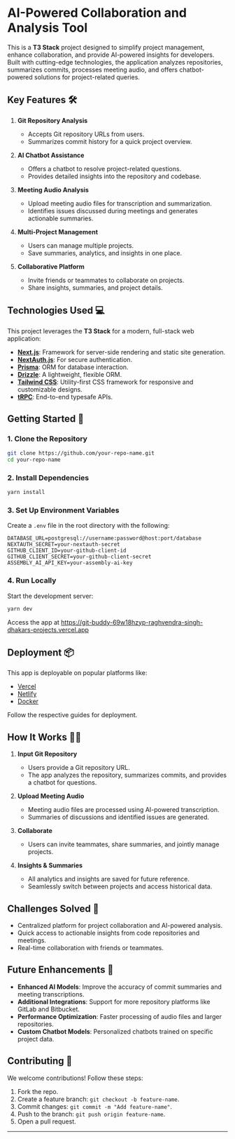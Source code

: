 # AI-Powered Collaboration and Analysis Tool

This is a **T3 Stack** project designed to simplify project management, enhance collaboration, and provide AI-powered insights for developers. Built with cutting-edge technologies, the application analyzes repositories, summarizes commits, processes meeting audio, and offers chatbot-powered solutions for project-related queries.

## Key Features 🛠️

1. **Git Repository Analysis**  
   - Accepts Git repository URLs from users.  
   - Summarizes commit history for a quick project overview.

2. **AI Chatbot Assistance**  
   - Offers a chatbot to resolve project-related questions.  
   - Provides detailed insights into the repository and codebase.

3. **Meeting Audio Analysis**  
   - Upload meeting audio files for transcription and summarization.  
   - Identifies issues discussed during meetings and generates actionable summaries.

4. **Multi-Project Management**  
   - Users can manage multiple projects.  
   - Save summaries, analytics, and insights in one place.

5. **Collaborative Platform**  
   - Invite friends or teammates to collaborate on projects.  
   - Share insights, summaries, and project details.

## Technologies Used 💻

This project leverages the **T3 Stack** for a modern, full-stack web application:

- **[Next.js](https://nextjs.org)**: Framework for server-side rendering and static site generation.
- **[NextAuth.js](https://next-auth.js.org)**: For secure authentication.
- **[Prisma](https://prisma.io)**: ORM for database interaction.
- **[Drizzle](https://orm.drizzle.team)**: A lightweight, flexible ORM.
- **[Tailwind CSS](https://tailwindcss.com)**: Utility-first CSS framework for responsive and customizable designs.
- **[tRPC](https://trpc.io)**: End-to-end typesafe APIs.

## Getting Started 🚀

### 1. Clone the Repository

```bash
git clone https://github.com/your-repo-name.git
cd your-repo-name
```

### 2. Install Dependencies

```bash
yarn install
```

### 3. Set Up Environment Variables

Create a `.env` file in the root directory with the following:

```env
DATABASE_URL=postgresql://username:password@host:port/database
NEXTAUTH_SECRET=your-nextauth-secret
GITHUB_CLIENT_ID=your-github-client-id
GITHUB_CLIENT_SECRET=your-github-client-secret
ASSEMBLY_AI_API_KEY=your-assembly-ai-key
```

### 4. Run Locally

Start the development server:

```bash
yarn dev
```

Access the app at https://git-buddy-69w18hzyp-raghvendra-singh-dhakars-projects.vercel.app

## Deployment 📦

This app is deployable on popular platforms like:

- [Vercel](https://vercel.com)  
- [Netlify](https://netlify.com)  
- [Docker](https://www.docker.com)  

Follow the respective guides for deployment.

## How It Works 🧑‍💻

1. **Input Git Repository**  
   - Users provide a Git repository URL.  
   - The app analyzes the repository, summarizes commits, and provides a chatbot for questions.

2. **Upload Meeting Audio**  
   - Meeting audio files are processed using AI-powered transcription.  
   - Summaries of discussions and identified issues are generated.

3. **Collaborate**  
   - Users can invite teammates, share summaries, and jointly manage projects.

4. **Insights & Summaries**  
   - All analytics and insights are saved for future reference.  
   - Seamlessly switch between projects and access historical data.

## Challenges Solved 🧩

- Centralized platform for project collaboration and AI-powered analysis.
- Quick access to actionable insights from code repositories and meetings.
- Real-time collaboration with friends or teammates.

## Future Enhancements 🔮

- **Enhanced AI Models**: Improve the accuracy of commit summaries and meeting transcriptions.
- **Additional Integrations**: Support for more repository platforms like GitLab and Bitbucket.
- **Performance Optimization**: Faster processing of audio files and larger repositories.
- **Custom Chatbot Models**: Personalized chatbots trained on specific project data.

## Contributing 🤝

We welcome contributions! Follow these steps:

1. Fork the repo.
2. Create a feature branch: `git checkout -b feature-name`.
3. Commit changes: `git commit -m "Add feature-name"`.
4. Push to the branch: `git push origin feature-name`.
5. Open a pull request.

---

